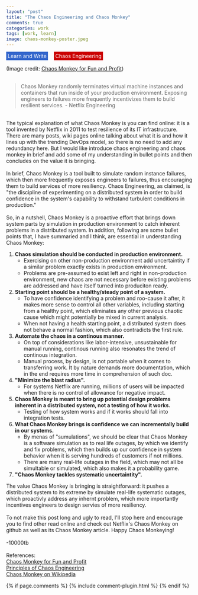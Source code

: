 ```yaml
---
layout: "post"
title: "The Chaos Engineering and Chaos Monkey"
comments: true
categories: work
tags: [work, learn]
image: chaos-monkey-poster.jpeg 
---
```

<span style="background-color:rgba(51, 102, 204,1); color:white; padding:3px 4px;">Learn and Write</span>&nbsp;&nbsp;&nbsp;
<span style="background-color:rgba(204, 0, 0,1); color:white; padding:3px 4px;">Chaos Engineering</span>
<br/>
<br/>
(Image credit: <a href="https://medium.com/production-ready/chaos-monkey-for-fun-and-profit-87e2f343db31">Chaos Monkey for Fun and Profit</a>)
<br/>
<br/>

>Chaos Monkey randomly terminates virtual machine instances and containers that run inside of your production environment. Exposing engineers to failures more frequently incentivizes them to build resilient services. - Netflix Engineering

<br/>
The typical explanation of what Chaos Monkey is you can find online: it is a tool invented by Netflix in 2011 to test resilience of its IT infrastructure. There are many posts, wiki pages online talking about what it is and how it lines up with the trending DevOps model, so there is no need to add any redundancy here. But I would like introduce chaos engineering and chaos monkey in brief and add some of my understanding in bullet points and then concludes on the value it is bringing.
<br/>
<br/>
In brief, Chaos Monkey is a tool built to simulate random instance failures, which then more frequently exposes engineers to failures, thus encouraging them to build services of more resiliency. Chaos Engineering, as claimed, is "the discipline of experimenting on a distributed system in order to build confidence in the system's capability to withstand turbulent conditions in production."<br/>
<br/>
So, in a nutshell, Chaos Monkey is a proactive effort that brings down system parts by simulation in production environment to catch inherent problems in a distributed system. In addition, following are some bullet points that, I have summaried and I think, are essential in understanding Chaos Monkey:<br/>

1. <Strong>Chaos simulation should be conducted in production environment.</Strong>
    * Exercising on other non-production environment add uncertaintity if a similar problem exactly exists in production environment.
    * Problems are pre-assumed to exist left and right in non-production environment, new chaos are not necessary before existing problems are addressed and have itself turned into produciton ready.
2. <Strong>Starting point should be a healthy/steady point of a system.</Strong>
    * To have confidence identifying a problem and roo-cause it after, it makes more sense to control all other variables, including starting from a healthy point, which eliminates any other previous chaotic cause which might potentially be mixed in current analysis.
    * When not having a health starting point, a distributed system does not behave a normal fashion, which also contradicts the first rule.
3. <Strong>Automate the chaos in a continous manner.</Strong>
    * On top of considerations like labor-intensive, unsustainable for manual running, continous running also resonates the trend of continous integration.
    * Manual process, by design, is not portable when it comes to transferring work. It by nature demands more documentation, which in the end requires more time in comprehension of such doc.
4. <Strong>"Minimize the blast radius".</Strong>
    * For systems Netflix are running, millions of users will be impacted when there is no control of allowance for negative impact.
5. <Strong>Chaos Monkey is meant to bring up potential design problems inherent in a distributed system, not a testing of how it works.</Strong>
    * Testing of how system works and if it works should fall into integration tests.
6. <Strong>What Chaos Monkey brings is confidence we can incrementally build in our systems.</Strong>
    * By menas of "sumulations", we should be clear that Chaos Monkey is a software simulation as to real life outages, by which we identify and fix problems, which then builds up our confidence in system behavior when it is serving hundreds of customers if not millions.
    * There are many real-life outages in the field, which may not all be simultable or simulated, which also makes it a probability game.
7. <Strong>"Chaos Monkey tackles systematic uncertaintity".</Strong>

The value Chaos Monkey is bringing is straightforward: it pushes a distributed system to its extreme by simulate real-life systematic outages, which proactivly address any inhernt problem, which more importantly incentives engineers to design servies of more resiliency.<br/>
<br/>
To not make this post long and ugly to read, I'll stop here and encourage you to find other read online and check out Netflix's Chaos Monkey on github as well as its Chaos Monkey article. Happy Chaos Monkeying!<br/>
<br/>
-10000tb
<br/>
<br/>
References:<br/>
<a href="https://medium.com/production-ready/chaos-monkey-for-fun-and-profit-87e2f343db31">Chaos Monkey for Fun and Profit</a><br/>
<a href="http://principlesofchaos.org/">Principles of Chaos Engineering</a><br/>
<a href="https://en.wikipedia.org/wiki/Chaos_Monkey">Chaos Monkey on Wikipedia</a><br/>


{% if page.comments %} 
{% include comment-plugin.html %}
{% endif %}
